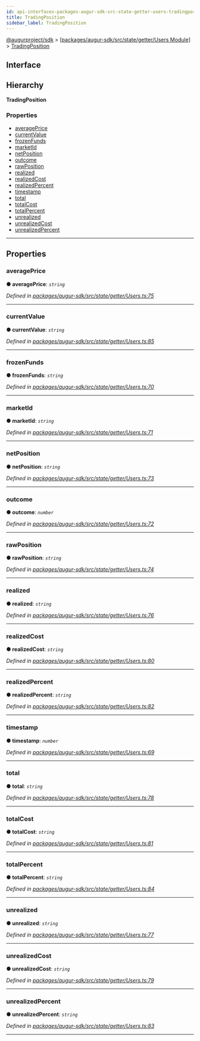 ```yaml
---
id: api-interfaces-packages-augur-sdk-src-state-getter-users-tradingposition
title: TradingPosition
sidebar_label: TradingPosition
---
```


[@augurproject/sdk](api-readme.md) > [[packages/augur-sdk/src/state/getter/Users Module]](api-modules-packages-augur-sdk-src-state-getter-users-module.md) > [TradingPosition](api-interfaces-packages-augur-sdk-src-state-getter-users-tradingposition.md)

## Interface

## Hierarchy

**TradingPosition**

### Properties

* [averagePrice](api-interfaces-packages-augur-sdk-src-state-getter-users-tradingposition.md#averageprice)
* [currentValue](api-interfaces-packages-augur-sdk-src-state-getter-users-tradingposition.md#currentvalue)
* [frozenFunds](api-interfaces-packages-augur-sdk-src-state-getter-users-tradingposition.md#frozenfunds)
* [marketId](api-interfaces-packages-augur-sdk-src-state-getter-users-tradingposition.md#marketid)
* [netPosition](api-interfaces-packages-augur-sdk-src-state-getter-users-tradingposition.md#netposition)
* [outcome](api-interfaces-packages-augur-sdk-src-state-getter-users-tradingposition.md#outcome)
* [rawPosition](api-interfaces-packages-augur-sdk-src-state-getter-users-tradingposition.md#rawposition)
* [realized](api-interfaces-packages-augur-sdk-src-state-getter-users-tradingposition.md#realized)
* [realizedCost](api-interfaces-packages-augur-sdk-src-state-getter-users-tradingposition.md#realizedcost)
* [realizedPercent](api-interfaces-packages-augur-sdk-src-state-getter-users-tradingposition.md#realizedpercent)
* [timestamp](api-interfaces-packages-augur-sdk-src-state-getter-users-tradingposition.md#timestamp)
* [total](api-interfaces-packages-augur-sdk-src-state-getter-users-tradingposition.md#total)
* [totalCost](api-interfaces-packages-augur-sdk-src-state-getter-users-tradingposition.md#totalcost)
* [totalPercent](api-interfaces-packages-augur-sdk-src-state-getter-users-tradingposition.md#totalpercent)
* [unrealized](api-interfaces-packages-augur-sdk-src-state-getter-users-tradingposition.md#unrealized)
* [unrealizedCost](api-interfaces-packages-augur-sdk-src-state-getter-users-tradingposition.md#unrealizedcost)
* [unrealizedPercent](api-interfaces-packages-augur-sdk-src-state-getter-users-tradingposition.md#unrealizedpercent)

---

## Properties

<a id="averageprice"></a>

###  averagePrice

**● averagePrice**: *`string`*

*Defined in [packages/augur-sdk/src/state/getter/Users.ts:75](https://github.com/AugurProject/augur/blob/b4365d6894/packages/augur-sdk/src/state/getter/Users.ts#L75)*

___
<a id="currentvalue"></a>

###  currentValue

**● currentValue**: *`string`*

*Defined in [packages/augur-sdk/src/state/getter/Users.ts:85](https://github.com/AugurProject/augur/blob/b4365d6894/packages/augur-sdk/src/state/getter/Users.ts#L85)*

___
<a id="frozenfunds"></a>

###  frozenFunds

**● frozenFunds**: *`string`*

*Defined in [packages/augur-sdk/src/state/getter/Users.ts:70](https://github.com/AugurProject/augur/blob/b4365d6894/packages/augur-sdk/src/state/getter/Users.ts#L70)*

___
<a id="marketid"></a>

###  marketId

**● marketId**: *`string`*

*Defined in [packages/augur-sdk/src/state/getter/Users.ts:71](https://github.com/AugurProject/augur/blob/b4365d6894/packages/augur-sdk/src/state/getter/Users.ts#L71)*

___
<a id="netposition"></a>

###  netPosition

**● netPosition**: *`string`*

*Defined in [packages/augur-sdk/src/state/getter/Users.ts:73](https://github.com/AugurProject/augur/blob/b4365d6894/packages/augur-sdk/src/state/getter/Users.ts#L73)*

___
<a id="outcome"></a>

###  outcome

**● outcome**: *`number`*

*Defined in [packages/augur-sdk/src/state/getter/Users.ts:72](https://github.com/AugurProject/augur/blob/b4365d6894/packages/augur-sdk/src/state/getter/Users.ts#L72)*

___
<a id="rawposition"></a>

###  rawPosition

**● rawPosition**: *`string`*

*Defined in [packages/augur-sdk/src/state/getter/Users.ts:74](https://github.com/AugurProject/augur/blob/b4365d6894/packages/augur-sdk/src/state/getter/Users.ts#L74)*

___
<a id="realized"></a>

###  realized

**● realized**: *`string`*

*Defined in [packages/augur-sdk/src/state/getter/Users.ts:76](https://github.com/AugurProject/augur/blob/b4365d6894/packages/augur-sdk/src/state/getter/Users.ts#L76)*

___
<a id="realizedcost"></a>

###  realizedCost

**● realizedCost**: *`string`*

*Defined in [packages/augur-sdk/src/state/getter/Users.ts:80](https://github.com/AugurProject/augur/blob/b4365d6894/packages/augur-sdk/src/state/getter/Users.ts#L80)*

___
<a id="realizedpercent"></a>

###  realizedPercent

**● realizedPercent**: *`string`*

*Defined in [packages/augur-sdk/src/state/getter/Users.ts:82](https://github.com/AugurProject/augur/blob/b4365d6894/packages/augur-sdk/src/state/getter/Users.ts#L82)*

___
<a id="timestamp"></a>

###  timestamp

**● timestamp**: *`number`*

*Defined in [packages/augur-sdk/src/state/getter/Users.ts:69](https://github.com/AugurProject/augur/blob/b4365d6894/packages/augur-sdk/src/state/getter/Users.ts#L69)*

___
<a id="total"></a>

###  total

**● total**: *`string`*

*Defined in [packages/augur-sdk/src/state/getter/Users.ts:78](https://github.com/AugurProject/augur/blob/b4365d6894/packages/augur-sdk/src/state/getter/Users.ts#L78)*

___
<a id="totalcost"></a>

###  totalCost

**● totalCost**: *`string`*

*Defined in [packages/augur-sdk/src/state/getter/Users.ts:81](https://github.com/AugurProject/augur/blob/b4365d6894/packages/augur-sdk/src/state/getter/Users.ts#L81)*

___
<a id="totalpercent"></a>

###  totalPercent

**● totalPercent**: *`string`*

*Defined in [packages/augur-sdk/src/state/getter/Users.ts:84](https://github.com/AugurProject/augur/blob/b4365d6894/packages/augur-sdk/src/state/getter/Users.ts#L84)*

___
<a id="unrealized"></a>

###  unrealized

**● unrealized**: *`string`*

*Defined in [packages/augur-sdk/src/state/getter/Users.ts:77](https://github.com/AugurProject/augur/blob/b4365d6894/packages/augur-sdk/src/state/getter/Users.ts#L77)*

___
<a id="unrealizedcost"></a>

###  unrealizedCost

**● unrealizedCost**: *`string`*

*Defined in [packages/augur-sdk/src/state/getter/Users.ts:79](https://github.com/AugurProject/augur/blob/b4365d6894/packages/augur-sdk/src/state/getter/Users.ts#L79)*

___
<a id="unrealizedpercent"></a>

###  unrealizedPercent

**● unrealizedPercent**: *`string`*

*Defined in [packages/augur-sdk/src/state/getter/Users.ts:83](https://github.com/AugurProject/augur/blob/b4365d6894/packages/augur-sdk/src/state/getter/Users.ts#L83)*

___

